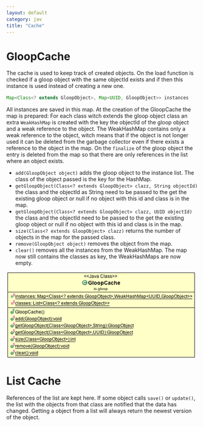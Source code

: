 ```yaml
---
layout: default
category: jav
title: "Cache"
---
```


# GloopCache

The cache is used to keep track of created objects. On the load function is checked if a gloop object with the same objectId exists and if then this instance is used instead of creating a new one.

```java
Map<Class<? extends GloopObject>, Map<UUID, GloopObject>> instances
```

All instances are saved in this map. At the creation of the GloopCache the map is prepared: For each class witch extends the gloop object class an extra `WeakHashMap` is created with the key the objectId of the gloop object and a weak reference to the object. The WeakHashMap contains only a weak reference to the object, witch means that if the object is not longer used it can be deleted from the garbage collector even if there exists a reference to the object in the map. On the `finalize` of the gloop object the entry is deleted from the map so that there are only references in the list where an object exists.

- `add(GloopObject object)` adds the gloop object to the instance list. The class of the object passed is the key for the HashMap.
- `getGloopObject(Class<? extends GloopObject> clazz, String objectId)` the class and the objectId as String need to be passed to the get the existing gloop object or null if no object with this id and class is in the map.
- `getGloopObject(Class<? extends GloopObject> clazz, UUID objectId)` the class and the objectId need to be passed to the get the existing gloop object or null if no object with this id and class is in the map.
- `size(Class<? extends GloopObject> clazz)` returns the number of objects in the map for the passed class.
- `remove(GloopObject object)` removes the object from the map.
- `clear()` removes all the instances from the WeakHashMap. The map now still contains the classes as key, the WeakHashMaps are now empty.


![Collection Serializer](../../images/gloopSDK-java/GloopCache.png)

# List Cache

References of the list are kept here. If some object calls `save()` or `update()`, the list with the objects from that class are notified that the data has changed. Getting a object from a list will always return the newest version of the object.
